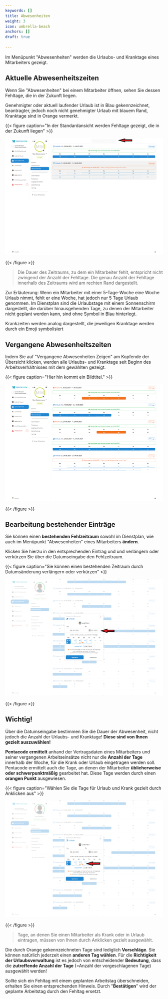 ```yaml
---
keywords: []
title: Abwesenheiten
weight: 3
icon: umbrella-beach
anchors: []
draft: true

---
```

Im Menüpunkt "Abwesenheiten" werden die Urlaubs- und Kranktage eines Mitarbeiters gezeigt.

## Aktuelle Abwesenheitszeiten

Wenn Sie "Abwesenheiten" bei einem Mitarbeiter öffnen, sehen Sie dessen Fehltage, die in der Zukunft liegen.

Genehmigter oder aktuell laufender Urlaub ist in Blau gekennzeichnet, beantragter, jedoch noch nicht genehmigter Urlaub mit blauem Rand, Kranktage sind in Orange vermerkt.

{{< figure caption="In der Standardansicht werden Fehltage gezeigt, die in der Zukunft liegen" >}}

![](/uploads/hilfeartikel_mitarbeiter-alle_abwesenheiten_1.png)

{{< /figure >}}

> Die Dauer des Zeitraums, zu dem ein Mitarbeiter fehlt, entspricht nicht zwingend der Anzahl der Fehltage. Die genau Anzahl der Fehltage innerhalb des Zeitraums wird am rechten Rand dargestellt.

Zur Erläuterung: Wenn ein Mitarbeiter mit einer 5-Tage-Woche eine Woche Urlaub nimmt, fehlt er eine Woche, hat jedoch nur 5 Tage Urlaub genommen. Im Dienstplan sind die Urlaubstage mit einem Sonnenschirm dargestellt, die darüber hinausgehenden Tage, zu denen der Mitarbeiter nicht geplant werden kann, sind ohne Symbol in Blau hinterlegt.

Krankzeiten werden analog dargestellt, die jeweiligen Kranktage werden durch ein Emoji symbolisiert

## Vergangene Abwesenheitszeiten

Indem Sie auf  "Vergangene Abwesenheiten Zeigen" am Kopfende der Übersicht klicken, werden alle Urlaubs- und Kranktage seit Beginn des Arbeitsverhältnisses mit dem gewählten gezeigt.

{{< figure caption="Hier hin kommt ein Bildtitel." >}}

![](/uploads/hilfeartikel_mitarbeiter-alle_abwesenheiten_1a.png)

{{< /figure >}}

## Bearbeitung bestehender Einträge

Sie können einen **bestehenden Fehlzeitraum** sowohl im Dienstplan, wie auch im Menüpunkt "Abwesenheiten" eines Mitarbeiters **ändern**.

Klicken Sie hierzu in den entsprechenden Eintrag und und verlängern oder verkürzen Sie über die Datumseingabe den Fehlzeitraum.

{{< figure caption="Sie können einen bestehenden Zeitraum durch Datumsänderung verlängern oder verkürzen" >}}

![](/uploads/hilfeartikel_mitarbeiter-einzeln_abwesenheiten_2.png)

{{< /figure >}}

## Wichtig!

Über die Datumseingabe bestimmen Sie die Dauer der Abwesenheit, nicht jedoch die Anzahl der Urlaubs- und Kranktage! **Diese sind von Ihnen gezielt auszuwählen!**

**Pentacode ermittelt** anhand der Vertragsdaten eines Mitarbeiters und seiner vergangenen Arbeitseinsätze nicht nur die **Anzahl der Tage** innerhalb der Woche, für die Krank oder Urlaub eingetragen werden soll. Pentacode ermittelt auch die Tage, an denen der Mitarbeiter **üblicherweise oder schwerpunktmäßig** gearbeitet hat. Diese Tage werden durch einen **orangen Punkt** ausgewiesen.

{{< figure caption="Wählen Sie die Tage für Urlaub und Krank gezielt durch Anklicken aus" >}}

![](/uploads/hilfeartikel_mitarbeiter-einzeln_abwesenheiten_3.png)

{{< /figure >}}

> Tage, an denen Sie einen Mitarbeiter als Krank oder in Urlaub eintragen, müssen von Ihnen durch Anklicken gezielt ausgewählt. 

Die durch Orange gekennzeichneten Tage sind lediglich **Vorschläge**. Sie können natürlich jederzeit einen **anderen Tag wählen**. Für die **Richtigkeit der Urlaubsverwaltung** ist es jedoch von entscheidender **Bedeutung**, dass die **zutreffende Anzahl der Tage** (=Anzahl der vorgeschlagenen Tage) ausgewählt werden!

Sollte sich ein Fehltag mit einem geplanten Arbeitstag überschneiden, erhalten Sie einen entsprechenden Hinweis. Durch "**Bestätigen**" wird der geplante Arbeitstag durch den Fehltag ersetzt.